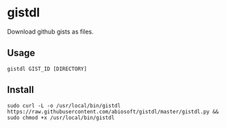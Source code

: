 # gistdl

Download github gists as files.

## Usage

```
gistdl GIST_ID [DIRECTORY]
```

## Install

```
sudo curl -L -o /usr/local/bin/gistdl https://raw.githubusercontent.com/abiosoft/gistdl/master/gistdl.py && sudo chmod +x /usr/local/bin/gistdl
```
